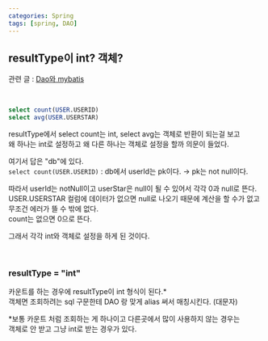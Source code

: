 ```yaml
---
categories: Spring
tags: [spring, DAO]
---
```

         
## resultType이 int? 객체?
관련 글 : [Dao와 mybatis](https://haedal-uni.github.io/spring/2022/07/27/DAO%EC%99%80-MyBatis.html)             
               
<br>

```sql
select count(USER.USERID)
select avg(USER.USERSTAR)
```
resultType에서 select count는 int, select avg는 객체로 반환이 되는걸 보고                       
왜 하나는 int로 설정하고 왜 다른 하나는 객체로 설정을 할까 의문이 들었다.                       
                       
여기서 답은 "db"에 있다.                                              
`select count(USER.USERID)` : db에서 userId는 pk이다. → pk는 not null이다.                       

따라서 userId는 notNull이고 userStar은 null이 될 수 있어서 각각 0과 null로 뜬다.                        
USER.USERSTAR 컬럼에 데이터가 없으면 null로 나오기 때문에 계산을 할 수가 없고 무조건 에러가 뜰 수 밖에 없다.                                 
count는 없으면 0으로 뜬다.                        

그래서 각각 int와 객체로 설정을 하게 된 것이다.                       

<br>

### resultType = "int"            
카운트를 하는 경우에 resultType이 int 형식이 된다.*                    
객체면 조회하려는 sql 구문한테 DAO 랑 맞게 alias 써서 매칭시킨다. (대문자)                   
                   
*보통 카운트 처럼 조회하는 게 하나이고 다른곳에서 많이 사용하지 않는 경우는             
객체로 안 받고 그냥 int로 받는 경우가 있다.
